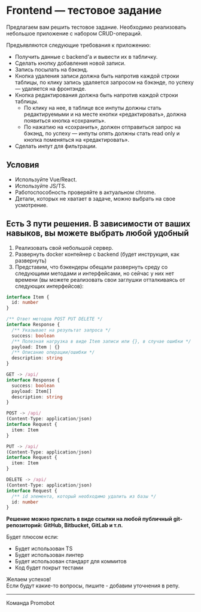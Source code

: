 # Frontend — тестовое задание

Предлагаем вам решить тестовое задание.
Необходимо реализовать небольшое приложение с набором CRUD-операций.

Предъявляются следующие требования к приложению:
- Получить данные с backend'a и вывести их в табличку.
- Сделать кнопку добавления новой записи.
- Запись посылать на бэкэнд.
- Кнопка удаления записи должна быть напротив каждой строки таблицы, по клику запись удаляется запросом на бэкэнде, по успеху — удаляется на фронтэнде.
- Кнопка редактирования должна быть напротив каждой строки таблицы.
  - По клику на нее, в таблице все инпуты должны стать редактируемыми и на месте кнопки «редактировать», должна появиться кнопка «сохранить».
  - По нажатию на «сохранить», должен отправиться запрос на бэкэнд, по успеху — инпуты опять должны стать read only и кнопка поменяться на «редактировать».
- Сделать инпут для фильтрации.

## Условия

- Используйте Vue/React.
- Используйте JS/TS.
- Работоспособность проверяйте в актуальном chrome.
- Детали, которых не хватает в задаче, можно выбрать на свое усмотрение.

## Есть 3 пути решения. В зависимости от ваших навыков, вы можете выбрать любой удобный

1. Реализовать свой небольшой сервер.
1. Развернуть docker контейнер с backend (будет инструкция, как развернуть)
1. Представим, что бэкендеры обещали развернуть среду со следующими методами и интерфейсами, но сейчас у них нет времени (вы можете реализовать свои заглушки отталкиваясь от следующих интерфейсов):

```ts
interface Item {
  id: number
}

/** Ответ методов POST PUT DELETE */
interface Response {
  /** Указывает на результат запроса */
  success: boolean
  /** Полезная нагрузка в виде Item записи или {}, в случае ошибки */
  payload: Item | {}
  /** Описание операции/ошибки */
  description: string
}

GET -> /api/
interface Response {
  success: boolean
  payload: Item[]
  description: string
}

POST -> /api/
(Content-Type: application/json)
interface Request {
  item: Item
}

PUT -> /api/
(Content-Type: application/json)
interface Request {
  item: Item
}

DELETE -> /api/
(Content-Type: application/json)
interface Request {
  /** id элемента, который необходимо удалить из базы */
  id: number
}
```

**Решение можно прислать в виде ссылки на любой публичный git-репозиторий: GitHub, Bitbucket, GitLab и т.п.**

Будет плюсом если:

- Будет использован TS
- Будет использован линтер
- Будет использован стандарт для коммитов
- Код будет покрыт тестами

Желаем успехов!  
Если будут какие-то вопросы, пишите - добавим уточнения в репу.

<hr>

Команда Promobot
